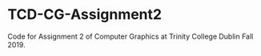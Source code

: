 # TCD-CG-Assignment2
Code for Assignment 2 of Computer Graphics at Trinity College Dublin Fall 2019.
